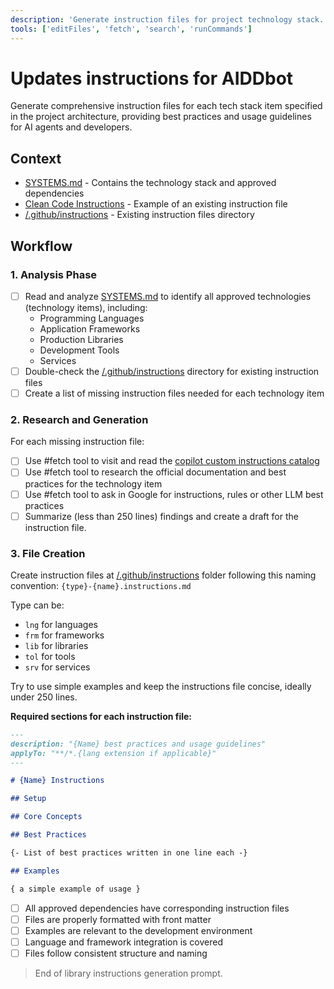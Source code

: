 ```yaml
---
description: 'Generate instruction files for project technology stack.'
tools: ['editFiles', 'fetch', 'search', 'runCommands']
---
```


# Updates instructions for AIDDbot

Generate comprehensive instruction files for each tech stack item specified in the project architecture, providing best practices and usage guidelines for AI agents and developers.

## Context

- [SYSTEMS.md](/docs/SYSTEMS.md) - Contains the technology stack and approved dependencies
- [Clean Code Instructions](../instructions/bst_clean-code.instructions.md) - Example of an existing instruction file
- [/.github/instructions](../instructions) - Existing instruction files directory

## Workflow

### 1. Analysis Phase

- [ ] Read and analyze [SYSTEMS.md](/docs/SYSTEMS.md) to identify all approved technologies (technology items), including:
  - Programming Languages
  - Application Frameworks
  - Production Libraries
  - Development Tools
  - Services
- [ ] Double-check the [/.github/instructions](../instructions) directory for existing instruction files
- [ ] Create a list of missing instruction files needed for each technology item

### 2. Research and Generation

For each missing instruction file:

- [ ] Use #fetch tool to visit and read the [copilot custom instructions catalog](https://github.com/github/awesome-copilot?tab=readme-ov-file#-custom-instructions)
- [ ] Use #fetch tool to research the official documentation and best practices for the technology item
- [ ] Use #fetch tool to ask in Google for instructions, rules or other LLM best practices
- [ ] Summarize (less than 250 lines) findings and create a draft for the instruction file.

### 3. File Creation

Create instruction files at [/.github/instructions](../instructions) folder following this naming convention: `{type}-{name}.instructions.md`

Type can be:
- `lng` for languages
- `frm` for frameworks
- `lib` for libraries
- `tol` for tools
- `srv` for services

Try to use simple examples and keep the instructions file concise, ideally under 250 lines.

**Required sections for each instruction file:**

```markdown
---
description: "{Name} best practices and usage guidelines"
applyTo: "**/*.{lang extension if applicable}"
---

# {Name} Instructions

## Setup

## Core Concepts

## Best Practices

{- List of best practices written in one line each -}

## Examples

{ a simple example of usage }

```

- [ ] All approved dependencies have corresponding instruction files
- [ ] Files are properly formatted with front matter
- [ ] Examples are relevant to the development environment
- [ ] Language and framework integration is covered
- [ ] Files follow consistent structure and naming

> End of library instructions generation prompt.
